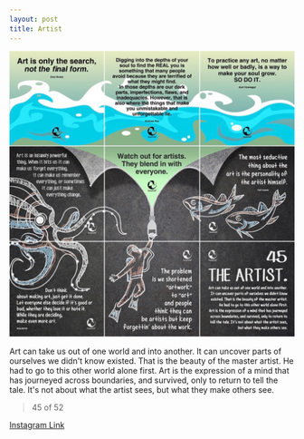```yaml
---
layout: post
title: Artist
---
```


![45 Artist](/images/dc45.jpg)

Art can take us out of one world and into another. It can uncover parts of ourselves we didn't know existed. That is the beauty of the master artist. He had to go to this other world alone first. Art is the expression of a mind that has journeyed across boundaries, and survived, only to return to tell the tale. It's not about what the artist sees, but what they make others see.

> 45 of 52

[Instagram Link](https://www.instagram.com/p/0WY4lIRMvv/)
